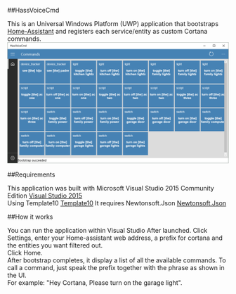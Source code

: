 ##HassVoiceCmd

This is an Universal Windows Platform (UWP) application that bootstraps [Home-Assistant](http://Home-Assistant.io">http://Home-Assistant.io) and registers each service/entity as custom Cortana commands.
![Screen](HassVoiceCmd-Screen.png)

##Requirements

This application was built with Microsoft Visual Studio 2015 Community Edition [Visual Studio 2015](https://www.visualstudio.com/vs/community)<br>
Using Template10 [Template10](https://github.com/Windows-XAML/Template10)
It requires Newtonsoft.Json [Newtonsoft.Json](http://www.newtonsoft.com/json">http://www.newtonsoft.com/json)

##How it works

You can run the application within Visual Studio
After launched. Click Settings, enter your Home-assistant web address, a prefix for cortana and the entities you want filtered out.<br>
Click Home.<br>
After bootstrap completes, it display a list of all the available commands.
To call a command, just speak the prefix together with the phrase as shown in the UI.<br>
For example: "Hey Cortana, Please turn on the garage light".

